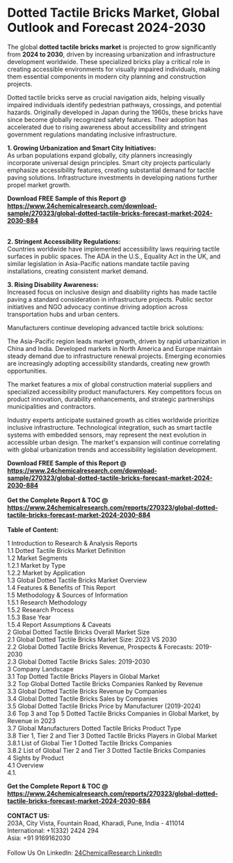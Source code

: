 <h1>Dotted Tactile Bricks Market, Global Outlook and Forecast 2024-2030</h1><p>The global <strong>dotted tactile bricks market</strong> is projected to grow significantly from <strong>2024 to 2030</strong>, driven by increasing urbanization and infrastructure development worldwide. These specialized bricks play a critical role in creating accessible environments for visually impaired individuals, making them essential components in modern city planning and construction projects.</p><p>Dotted tactile bricks serve as crucial navigation aids, helping visually impaired individuals identify pedestrian pathways, crossings, and potential hazards. Originally developed in Japan during the 1960s, these bricks have since become globally recognized safety features. Their adoption has accelerated due to rising awareness about accessibility and stringent government regulations mandating inclusive infrastructure.</p><p><strong>1. Growing Urbanization and Smart City Initiatives:</strong><br>
As urban populations expand globally, city planners increasingly incorporate universal design principles. Smart city projects particularly emphasize accessibility features, creating substantial demand for tactile paving solutions. Infrastructure investments in developing nations further propel market growth.</p><div><b>Download FREE Sample of this Report @ 
            <a href="https://www.24chemicalresearch.com/download-sample/270323/global-dotted-tactile-bricks-forecast-market-2024-2030-884">
            https://www.24chemicalresearch.com/download-sample/270323/global-dotted-tactile-bricks-forecast-market-2024-2030-884</a></b></div><br><p><strong>2. Stringent Accessibility Regulations:</strong><br>
Countries worldwide have implemented accessibility laws requiring tactile surfaces in public spaces. The ADA in the U.S., Equality Act in the UK, and similar legislation in Asia-Pacific nations mandate tactile paving installations, creating consistent market demand.</p><p><strong>3. Rising Disability Awareness:</strong><br>
Increased focus on inclusive design and disability rights has made tactile paving a standard consideration in infrastructure projects. Public sector initiatives and NGO advocacy continue driving adoption across transportation hubs and urban centers.</p><p>Manufacturers continue developing advanced tactile brick solutions:</p><p>The Asia-Pacific region leads market growth, driven by rapid urbanization in China and India. Developed markets in North America and Europe maintain steady demand due to infrastructure renewal projects. Emerging economies are increasingly adopting accessibility standards, creating new growth opportunities.</p><p>The market features a mix of global construction material suppliers and specialized accessibility product manufacturers. Key competitors focus on product innovation, durability enhancements, and strategic partnerships municipalities and contractors.</p><p>Industry experts anticipate sustained growth as cities worldwide prioritize inclusive infrastructure. Technological integration, such as smart tactile systems with embedded sensors, may represent the next evolution in accessible urban design. The market's expansion will continue correlating with global urbanization trends and accessibility legislation development.</p><div><b>Download FREE Sample of this Report @ 
            <a href="https://www.24chemicalresearch.com/download-sample/270323/global-dotted-tactile-bricks-forecast-market-2024-2030-884">
            https://www.24chemicalresearch.com/download-sample/270323/global-dotted-tactile-bricks-forecast-market-2024-2030-884</a></b></div><br><div><b>Get the Complete Report & TOC @ 
            <a href="https://www.24chemicalresearch.com/reports/270323/global-dotted-tactile-bricks-forecast-market-2024-2030-884">
            https://www.24chemicalresearch.com/reports/270323/global-dotted-tactile-bricks-forecast-market-2024-2030-884</a></b></div><br>
            <b>Table of Content:</b><p>1 Introduction to Research & Analysis Reports<br />
    1.1 Dotted Tactile Bricks Market Definition<br />
    1.2 Market Segments<br />
        1.2.1 Market by Type<br />
        1.2.2 Market by Application<br />
    1.3 Global Dotted Tactile Bricks Market Overview<br />
    1.4 Features & Benefits of This Report<br />
    1.5 Methodology & Sources of Information<br />
        1.5.1 Research Methodology<br />
        1.5.2 Research Process<br />
        1.5.3 Base Year<br />
        1.5.4 Report Assumptions & Caveats<br />
2 Global Dotted Tactile Bricks Overall Market Size<br />
    2.1 Global Dotted Tactile Bricks Market Size: 2023 VS 2030<br />
    2.2 Global Dotted Tactile Bricks Revenue, Prospects & Forecasts: 2019-2030<br />
    2.3 Global Dotted Tactile Bricks Sales: 2019-2030<br />
3 Company Landscape<br />
    3.1 Top Dotted Tactile Bricks Players in Global Market<br />
    3.2 Top Global Dotted Tactile Bricks Companies Ranked by Revenue<br />
    3.3 Global Dotted Tactile Bricks Revenue by Companies<br />
    3.4 Global Dotted Tactile Bricks Sales by Companies<br />
    3.5 Global Dotted Tactile Bricks Price by Manufacturer (2019-2024)<br />
    3.6 Top 3 and Top 5 Dotted Tactile Bricks Companies in Global Market, by Revenue in 2023<br />
    3.7 Global Manufacturers Dotted Tactile Bricks Product Type<br />
    3.8 Tier 1, Tier 2 and Tier 3 Dotted Tactile Bricks Players in Global Market<br />
        3.8.1 List of Global Tier 1 Dotted Tactile Bricks Companies<br />
        3.8.2 List of Global Tier 2 and Tier 3 Dotted Tactile Bricks Companies<br />
4 Sights by Product<br />
    4.1 Overview<br />
        4.1.</p><div><b>Get the Complete Report & TOC @ 
            <a href="https://www.24chemicalresearch.com/reports/270323/global-dotted-tactile-bricks-forecast-market-2024-2030-884">
            https://www.24chemicalresearch.com/reports/270323/global-dotted-tactile-bricks-forecast-market-2024-2030-884</a></b></div><br><b>CONTACT US:</b><br>
            203A, City Vista, Fountain Road, Kharadi, Pune, India - 411014<br>
            International: +1(332) 2424 294<br>
            Asia: +91 9169162030 <br><br>
            Follow Us On LinkedIn: <a href="https://www.linkedin.com/company/24chemicalresearch/">24ChemicalResearch LinkedIn</a>